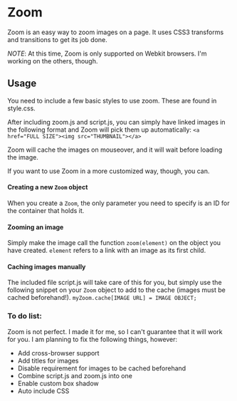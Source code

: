# Zoom
Zoom is an easy way to zoom images on a page. It uses CSS3 transforms and transitions to get its job done.

*NOTE*: At this time, Zoom is only supported on Webkit browsers. I'm working on the others, though.

## Usage
You need to include a few basic styles to use zoom. These are found in style.css.

After including zoom.js and script.js, you can simply have linked images in the following format and Zoom will pick them up automatically:
`<a href="FULL SIZE"><img src="THUMBNAIL"></a>`

Zoom will cache the images on mouseover, and it will wait before loading the image.

If you want to use Zoom in a more customized way, though, you can.

#### Creating a new `Zoom` object
When you create a `Zoom`, the only parameter you need to specify is an ID for the container that holds it.
#### Zooming an image
Simply make the image call the function `zoom(element)` on the object you have created. `element` refers to a link with an image as its first child.
#### Caching images manually
The included file script.js will take care of this for you, but simply use the following snippet on your `Zoom` object to add to the cache (images must be cached beforehand!).
`myZoom.cache[IMAGE URL] = IMAGE OBJECT;`

### To do list:
Zoom is not perfect. I made it for me, so I can't guarantee that it will work for you. I am planning to fix the following things, however:
- Add cross-browser support
- Add titles for images
- Disable requirement for images to be cached beforehand
- Combine script.js and zoom.js into one
- Enable custom box shadow
- Auto include CSS